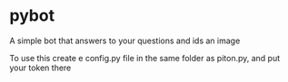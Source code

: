 # pybot
A simple bot that answers to your questions and ids an image



To use this create e config.py file in the same folder as piton.py, and put your token there
